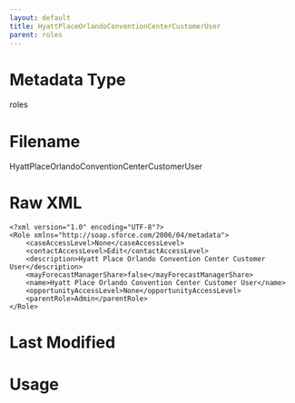 ```yaml
---
layout: default
title: HyattPlaceOrlandoConventionCenterCustomerUser
parent: roles
---
```

# Metadata Type
roles


# Filename 
HyattPlaceOrlandoConventionCenterCustomerUser


# Raw XML
```
<?xml version="1.0" encoding="UTF-8"?>
<Role xmlns="http://soap.sforce.com/2006/04/metadata">
    <caseAccessLevel>None</caseAccessLevel>
    <contactAccessLevel>Edit</contactAccessLevel>
    <description>Hyatt Place Orlando Convention Center Customer User</description>
    <mayForecastManagerShare>false</mayForecastManagerShare>
    <name>Hyatt Place Orlando Convention Center Customer User</name>
    <opportunityAccessLevel>None</opportunityAccessLevel>
    <parentRole>Admin</parentRole>
</Role>
```


# Last Modified


# Usage

